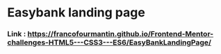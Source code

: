 # Easybank landing page #


### Link : https://francofourmantin.github.io/Frontend-Mentor-challenges-HTML5---CSS3---ES6/EasyBankLandingPage/



 
